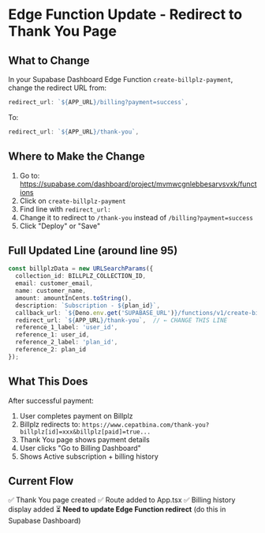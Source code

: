 # Edge Function Update - Redirect to Thank You Page

## What to Change

In your Supabase Dashboard Edge Function `create-billplz-payment`, change the redirect URL from:

```typescript
redirect_url: `${APP_URL}/billing?payment=success`,
```

To:

```typescript
redirect_url: `${APP_URL}/thank-you`,
```

## Where to Make the Change

1. Go to: https://supabase.com/dashboard/project/mvmwcgnlebbesarvsvxk/functions
2. Click on `create-billplz-payment`
3. Find line with `redirect_url: `
4. Change it to redirect to `/thank-you` instead of `/billing?payment=success`
5. Click "Deploy" or "Save"

## Full Updated Line (around line 95)

```typescript
const billplzData = new URLSearchParams({
  collection_id: BILLPLZ_COLLECTION_ID,
  email: customer_email,
  name: customer_name,
  amount: amountInCents.toString(),
  description: `Subscription - ${plan_id}`,
  callback_url: `${Deno.env.get('SUPABASE_URL')}/functions/v1/create-billplz-payment`,
  redirect_url: `${APP_URL}/thank-you`,  // ← CHANGE THIS LINE
  reference_1_label: 'user_id',
  reference_1: user_id,
  reference_2_label: 'plan_id',
  reference_2: plan_id
});
```

## What This Does

After successful payment:
1. User completes payment on Billplz
2. Billplz redirects to: `https://www.cepatbina.com/thank-you?billplz[id]=xxx&billplz[paid]=true...`
3. Thank You page shows payment details
4. User clicks "Go to Billing Dashboard"
5. Shows Active subscription + billing history

## Current Flow

✅ Thank You page created
✅ Route added to App.tsx
✅ Billing history display added
⏳ **Need to update Edge Function redirect** (do this in Supabase Dashboard)
